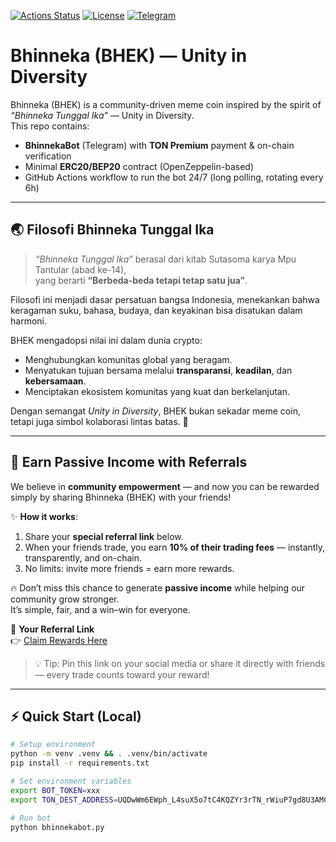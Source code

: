 [![Actions Status](https://img.shields.io/github/actions/workflow/status/EndiHariadi43/Bhinneka/bhinnekabot.yml?branch=main)](https://github.com/EndiHariadi43/Bhinneka/actions/workflows/bhinnekabot.yml)
[![License](https://img.shields.io/badge/License-Apache%202.0-blue.svg)](./LICENSE)
[![Telegram](https://img.shields.io/badge/Telegram-@BHEK_bot-26A5E4?logo=telegram&logoColor=white)](https://t.me/BHEK_bot)

# Bhinneka (BHEK) — Unity in Diversity

Bhinneka (BHEK) is a community-driven meme coin inspired by the spirit of *“Bhinneka Tunggal Ika”* — Unity in Diversity.  
This repo contains:
- **BhinnekaBot** (Telegram) with **TON Premium** payment & on-chain verification  
- Minimal **ERC20/BEP20** contract (OpenZeppelin-based)  
- GitHub Actions workflow to run the bot 24/7 (long polling, rotating every 6h)

---

## 🌏 Filosofi Bhinneka Tunggal Ika

> *“Bhinneka Tunggal Ika”* berasal dari kitab Sutasoma karya Mpu Tantular (abad ke-14),  
> yang berarti **“Berbeda-beda tetapi tetap satu jua”**.  

Filosofi ini menjadi dasar persatuan bangsa Indonesia, menekankan bahwa keragaman suku, bahasa, budaya, dan keyakinan bisa disatukan dalam harmoni.  

BHEK mengadopsi nilai ini dalam dunia crypto:  
- Menghubungkan komunitas global yang beragam.  
- Menyatukan tujuan bersama melalui **transparansi**, **keadilan**, dan **kebersamaan**.  
- Menciptakan ekosistem komunitas yang kuat dan berkelanjutan.  

Dengan semangat *Unity in Diversity*, BHEK bukan sekadar meme coin, tetapi juga simbol kolaborasi lintas batas. 🚀

---

## 🚀 Earn Passive Income with Referrals

We believe in **community empowerment** — and now you can be rewarded simply by sharing Bhinneka (BHEK) with your friends!

✨ **How it works**:  
1. Share your **special referral link** below.  
2. When your friends trade, you earn **10% of their trading fees** — instantly, transparently, and on-chain.  
3. No limits: invite more friends = earn more rewards.

🔥 Don’t miss this chance to generate **passive income** while helping our community grow stronger.  
It’s simple, fair, and a win–win for everyone.

🔗 **Your Referral Link**  
👉 [Claim Rewards Here](https://four.meme/token/0x10bf27e03364b9cb471641893bbe4895dddc4444?code=K3QL9TE2KCHC)

> 💡 Tip: Pin this link on your social media or share it directly with friends — every trade counts toward your reward!

---

## ⚡ Quick Start (Local)

```bash
# Setup environment
python -m venv .venv && . .venv/bin/activate
pip install -r requirements.txt

# Set environment variables
export BOT_TOKEN=xxx
export TON_DEST_ADDRESS=UQDwWm6EWph_L4suX5o7tC4KQZYr3rTN_rWiuP7gd8U3AMC5           # your TON wallet

# Run bot
python bhinnekabot.py
